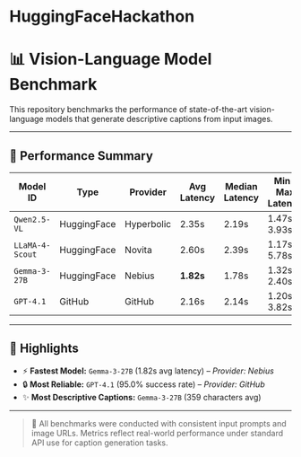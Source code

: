 # HuggingFaceHackathon

# 📊 Vision-Language Model Benchmark

This repository benchmarks the performance of state-of-the-art vision-language models that generate descriptive captions from input images.

---

## 🚀 Performance Summary

| Model ID        | Type        | Provider    |  Avg Latency | Median Latency | Min / Max Latency | Avg Caption Length | 
|------------------|-------------|------------|--------------|----------------|----------------|-----------------------|
| `Qwen2.5-VL`     | HuggingFace | Hyperbolic |  2.35s       | 2.19s          | 1.47s / 3.93s      | 296 chars           |
| `LLaMA-4-Scout`  | HuggingFace | Novita     |  2.60s       | 2.39s          | 1.17s / 5.78s      | 243 chars           |
| `Gemma-3-27B`    | HuggingFace | Nebius     | **1.82s**   | 1.78s           | 1.32s / 2.40s      | **359 chars**       |
| `GPT-4.1`        | GitHub      | GitHub     |  2.16s       | 2.14s          | 1.20s / 3.82s      | 239 chars           |

---


## 🏅 Highlights

- ⚡ **Fastest Model:** `Gemma-3-27B` (1.82s avg latency) – *Provider: Nebius*
- 🔒 **Most Reliable:** `GPT-4.1` (95.0% success rate) – *Provider: GitHub*
- ✨ **Most Descriptive Captions:** `Gemma-3-27B` (359 characters avg)

---

> 📌 All benchmarks were conducted with consistent input prompts and image URLs. Metrics reflect real-world performance under standard API use for caption generation tasks.
